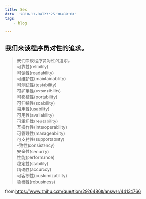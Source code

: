 ```yaml
---
title: Sex
date: '2018-11-04T23:25:38+08:00'
tags:
    - blog

---
```





## 我们来谈程序员对性的追求。

>  我们来谈程序员对性的追求。  
   可靠性(relibility)  
   可读性(readability)  
   可维护性(maintainability)  
   可测试性(testability)  
   可扩展性(extensibility)  
   可移植性(portability)  
   可伸缩性(scalbility)  
   易用性(usability)  
   可用性(avaliability)  
   可重用性(reusability)  
   互操作性(interoperability)  
   可管理性(manageability)  
   可支持性(supportability)  
   -致性(consistency)  
   安全性(security)  
   性能(performance)  
   稳定性(stability)  
   精确性(accuracy)  
   可客制性(customizability)  
   魯棒性(robustness)  
   
   
from https://www.zhihu.com/question/29264868/answer/44134766

